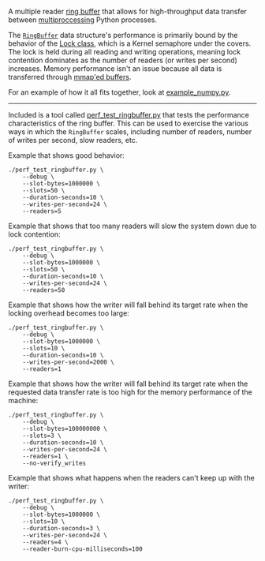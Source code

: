 A multiple reader [ring buffer](https://en.wikipedia.org/wiki/Circular_buffer) that allows for high-throughput data transfer between [multiproccessing](https://docs.python.org/3/library/multiprocessing.html) Python processes.

The [`RingBuffer`](ringbuffer.py) data structure's performance is primarily bound by the behavior of the [Lock class](https://docs.python.org/3/library/multiprocessing.html#multiprocessing.Lock), which is a Kernel semaphore under the covers. The lock is held during all reading and writing operations, meaning lock contention dominates as the number of readers (or writes per second) increases. Memory performance isn't an issue because all data is transferred through [mmap'ed buffers](https://en.wikipedia.org/wiki/Mmap#Memory_visibility).

For an example of how it all fits together, look at [example_numpy.py](example_numpy.py).

---

Included is a tool called [perf_test_ringbuffer.py](perf_test_ringbuffer) that tests the performance characteristics of the ring buffer. This can be used to exercise the various ways in which the `RingBuffer` scales, including number of readers, number of writes per second, slow readers, etc.

Example that shows good behavior:

```
./perf_test_ringbuffer.py \
    --debug \
    --slot-bytes=1000000 \
    --slots=50 \
    --duration-seconds=10 \
    --writes-per-second=24 \
    --readers=5
```

Example that shows that too many readers will slow the system down due to lock contention:

```
./perf_test_ringbuffer.py \
    --debug \
    --slot-bytes=1000000 \
    --slots=50 \
    --duration-seconds=10 \
    --writes-per-second=24 \
    --readers=50
```

Example that shows how the writer will fall behind its target rate when the locking overhead becomes too large:

```
./perf_test_ringbuffer.py \
    --debug \
    --slot-bytes=1000000 \
    --slots=10 \
    --duration-seconds=10 \
    --writes-per-second=2000 \
    --readers=1
```


Example that shows how the writer will fall behind its target rate when the requested data transfer rate is too high for the memory performance of the machine:

```
./perf_test_ringbuffer.py \
    --debug \
    --slot-bytes=100000000 \
    --slots=3 \
    --duration-seconds=10 \
    --writes-per-second=24 \
    --readers=1 \
    --no-verify_writes
```

Example that shows what happens when the readers can't keep up with the writer:

```
./perf_test_ringbuffer.py \
    --debug \
    --slot-bytes=1000000 \
    --slots=10 \
    --duration-seconds=3 \
    --writes-per-second=24 \
    --readers=4 \
    --reader-burn-cpu-milliseconds=100
```
